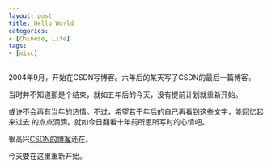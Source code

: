 ```yaml
---
layout: post
title: Hello World
categories:
- [Chinese, Life]
tags:
- [misc]
---
```


2004年9月，开始在CSDN写博客。六年后的某天写了CSDN的最后一篇博客。


当时并不知道那是个结束，就如五年后的今天，没有提前计划就重新开始。


或许不会再有当年的热情。不过，希望若干年后的自己再看到这些文字，能回忆起来过去
的点点滴滴。就如今日翻看十年前所思所写时的心情吧。


很高兴[CSDN的博客](http://blog.csdn.net/yayong)还在。


今天要在这里重新开始。
